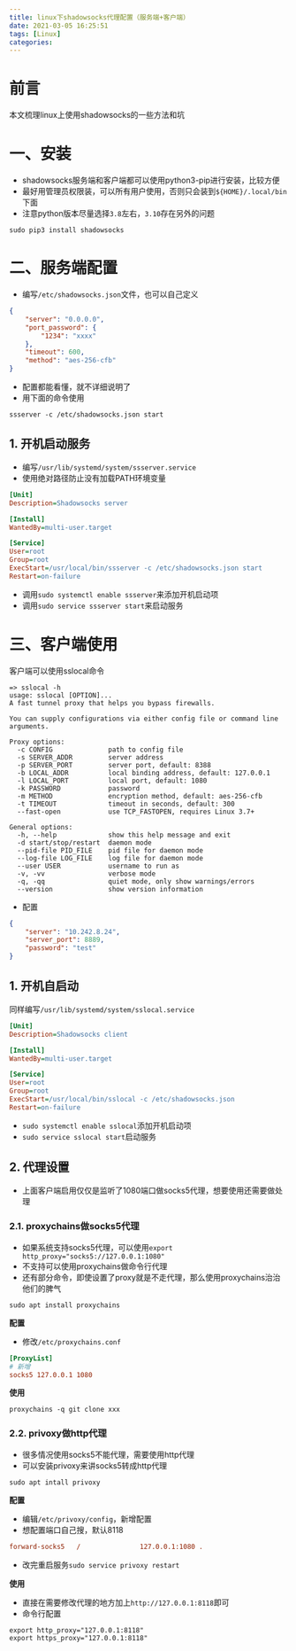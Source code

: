 ```yaml
---
title: linux下shadowsocks代理配置（服务端+客户端）
date: 2021-03-05 16:25:51
tags: [Linux]
categories:
---
```


# 前言

本文梳理linux上使用shadowsocks的一些方法和坑

# 一、安装

- shadowsocks服务端和客户端都可以使用python3-pip进行安装，比较方便
- 最好用管理员权限装，可以所有用户使用，否则只会装到`${HOME}/.local/bin`下面
- 注意python版本尽量选择`3.8`左右，`3.10`存在另外的问题

```shell
sudo pip3 install shadowsocks
```

# 二、服务端配置

- 编写`/etc/shadowsocks.json`文件，也可以自己定义

```json
{
    "server": "0.0.0.0",
    "port_password": {
        "1234": "xxxx"
    },
    "timeout": 600,
    "method": "aes-256-cfb"
}
```

- 配置都能看懂，就不详细说明了
- 用下面的命令使用

```shell
ssserver -c /etc/shadowsocks.json start
```

## 1. 开机启动服务

- 编写`/usr/lib/systemd/system/ssserver.service`
- 使用绝对路径防止没有加载PATH环境变量

```ini
[Unit]
Description=Shadowsocks server

[Install]
WantedBy=multi-user.target

[Service]
User=root
Group=root
ExecStart=/usr/local/bin/ssserver -c /etc/shadowsocks.json start
Restart=on-failure
```

- 调用`sudo systemctl enable ssserver`来添加开机启动项
- 调用`sudo service ssserver start`来启动服务

# 三、客户端使用

客户端可以使用sslocal命令

```shell
=> sslocal -h
usage: sslocal [OPTION]...
A fast tunnel proxy that helps you bypass firewalls.

You can supply configurations via either config file or command line arguments.

Proxy options:
  -c CONFIG              path to config file
  -s SERVER_ADDR         server address
  -p SERVER_PORT         server port, default: 8388
  -b LOCAL_ADDR          local binding address, default: 127.0.0.1
  -l LOCAL_PORT          local port, default: 1080
  -k PASSWORD            password
  -m METHOD              encryption method, default: aes-256-cfb
  -t TIMEOUT             timeout in seconds, default: 300
  --fast-open            use TCP_FASTOPEN, requires Linux 3.7+

General options:
  -h, --help             show this help message and exit
  -d start/stop/restart  daemon mode
  --pid-file PID_FILE    pid file for daemon mode
  --log-file LOG_FILE    log file for daemon mode
  --user USER            username to run as
  -v, -vv                verbose mode
  -q, -qq                quiet mode, only show warnings/errors
  --version              show version information
```

- 配置

```json
{
    "server": "10.242.8.24",
    "server_port": 8889,
    "password": "test"
}
```

## 1. 开机自启动

同样编写`/usr/lib/systemd/system/sslocal.service`

```ini
[Unit]
Description=Shadowsocks client

[Install]
WantedBy=multi-user.target

[Service]
User=root
Group=root
ExecStart=/usr/local/bin/sslocal -c /etc/shadowsocks.json
Restart=on-failure
```

- `sudo systemctl enable sslocal`添加开机启动项
- `sudo service sslocal start`启动服务

## 2. 代理设置

- 上面客户端启用仅仅是监听了1080端口做socks5代理，想要使用还需要做处理

### 2.1. proxychains做socks5代理

- 如果系统支持socks5代理，可以使用`export http_proxy="socks5://127.0.0.1:1080"`
- 不支持可以使用proxychains做命令行代理
- 还有部分命令，即使设置了proxy就是不走代理，那么使用proxychains治治他们的脾气

```shell
sudo apt install proxychains
```

**配置**

- 修改`/etc/proxychains.conf`

```ini
[ProxyList]
# 新增
socks5 127.0.0.1 1080
```

**使用**

```shell
proxychains -q git clone xxx
```

### 2.2. privoxy做http代理

- 很多情况使用socks5不能代理，需要使用http代理
- 可以安装privoxy来讲socks5转成http代理

```shell
sudo apt intall privoxy
```

**配置**

- 编辑`/etc/privoxy/config`，新增配置
- 想配置端口自己搜，默认8118

```ini
forward-socks5   /               127.0.0.1:1080 .
```

- 改完重启服务`sudo service privoxy restart`

**使用**

- 直接在需要修改代理的地方加上`http://127.0.0.1:8118`即可
- 命令行配置

```shell
export http_proxy="127.0.0.1:8118"
export https_proxy="127.0.0.1:8118"
```

